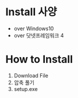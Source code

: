 # Install 사양
* over Windows10
* over 닷넷프레임워크 4

# How to Install
1. Download File
2. 압축 풀기
3. setup.exe 
